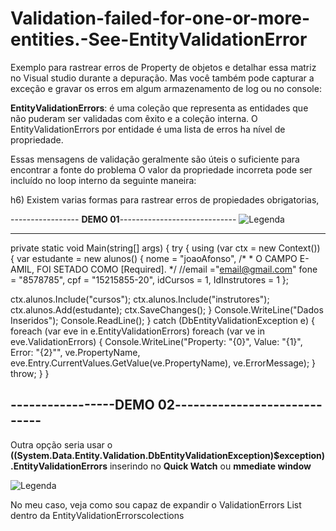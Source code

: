 # Validation-failed-for-one-or-more-entities.-See-EntityValidationError

Exemplo para rastrear erros de Property de objetos e detalhar essa matriz no Visual studio durante a depuração. Mas você também pode capturar a exceção e gravar os erros em algum armazenamento de log ou no console:

**EntityValidationErrors**: é uma coleção que representa as entidades que não puderam ser validadas com êxito e a coleção interna. O EntityValidationErrors por entidade é uma lista de erros ha nível de propriedade.
 
 Essas mensagens de validação geralmente são úteis o suficiente para encontrar a fonte do problema
  O valor da propriedade incorreta pode ser incluído no loop interno da seguinte maneira:
 
   h6) Existem varias formas para rastrear erros de propiedades obrigatorias,
   
 
----------------- **DEMO 01**-----------------------------
![Legenda](https://i.imgur.com/POdZadh.png)	

---------------
private static void Main(string[] args)
        {
        try
            {
            using (var ctx = new Context())
                {
                    var estudante = new alunos()
                    {
                        nome = "joaoAfonso",
                        /*
                         * O CAMPO E-AMIL, FOI SETADO COMO [Required].
                         */
                        //email ="email@gmail.com"
                        fone = "8578785",
                        cpf = "15215855-20",
                        idCursos = 1,
                        IdInstrutores = 1
                    };

  ctx.alunos.Include("cursos");
ctx.alunos.Include("instrutores");
 ctx.alunos.Add(estudante);
 ctx.SaveChanges();
                }
                Console.WriteLine("Dados Inseridos");
                Console.ReadLine();
            }
            catch (DbEntityValidationException e)
            {
                foreach (var eve in e.EntityValidationErrors)
                    foreach (var ve in eve.ValidationErrors)
                    {
                        Console.WriteLine("Property: \"{0}\", Value: \"{1}\", Error: \"{2}\"",
                            ve.PropertyName,
                            eve.Entry.CurrentValues.GetValue<object>(ve.PropertyName),
                            ve.ErrorMessage);
                    }
                throw;
            }
        }
        
 -----------------**DEMO 02**-----------------------------
 --
Outra opção seria usar o  **((System.Data.Entity.Validation.DbEntityValidationException)$exception).EntityValidationErrors** inserindo no **Quick Watch** ou  **mmediate window**
 
 
 ![Legenda]((https://i.imgur.com/g9sjNyQ.png))	
 
No meu caso, veja como sou capaz de expandir o ValidationErrors List dentro da EntityValidationErrorscolections 
 
  
  
  

  
        
 
